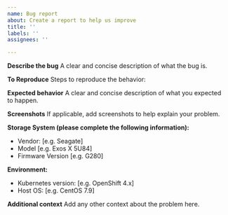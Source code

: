 ```yaml
---
name: Bug report
about: Create a report to help us improve
title: ''
labels: ''
assignees: ''

---
```


**Describe the bug**
A clear and concise description of what the bug is.

**To Reproduce**
Steps to reproduce the behavior:

**Expected behavior**
A clear and concise description of what you expected to happen.

**Screenshots**
If applicable, add screenshots to help explain your problem.

**Storage System (please complete the following information):**
 - Vendor: [e.g. Seagate]
 - Model [e.g. Exos X 5U84]
 - Firmware Version [e.g. G280]

**Environment:**
 - Kubernetes version: [e.g. OpenShift 4.x]
 - Host OS: [e.g. CentOS 7.9]

**Additional context**
Add any other context about the problem here.
